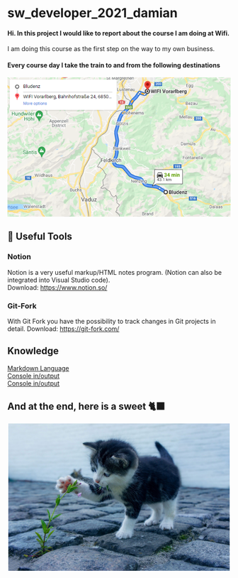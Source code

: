 # sw_developer_2021_damian
#### Hi. In this project I would like to report about the course I am doing at Wifi. </br>

I am doing this course as the first step on the way to my own business.

#### Every course day I take the train to and from the following destinations

<div align="center">
<a href="https://www.google.com/maps/dir/Bludenz,+Austria/WIFI+Vorarlberg,+Bahnhofstra%C3%9Fe+24,+6850+Dornbirn,+Austria/@47.2864246,9.567285,11z/am=t/data=!4m19!4m18!1m5!1m1!1s0x479b4fb7f02c4ad5:0x61b3dbdc7bb40f9c!2m2!1d9.80821!2d47.15991!1m5!1m1!1s0x479b6b4d2779efd3:0x7221e76893b8a22b!2m2!1d9.740043!2d47.4161097!2m3!6e1!7e2!8j1633712640!3e3!5i1?hl=de-de">
  <img src="https://github.com/Scherlda/sw_developer_2021_damian/blob/main/docs/maps_way.png" />
</a>
</div>

## 🔨 Useful Tools
### Notion
Notion is a very useful markup/HTML notes program. (Notion can also be integrated into Visual Studio code).</br>
Download: https://www.notion.so/

### Git-Fork
With Git Fork you have the possibility to track changes in Git projects in detail.
Download: https://git-fork.com/

## Knowledge
<a href="https://github.com/Scherlda/sw_developer_2021_damian/blob/main/wiki/Markdown.md">Markdown Language</a></br>
<a href="https://github.com/Scherlda/sw_developer_2021_damian/blob/main/wiki/Console_in_output.md">Console in/output</a></br>
<a href="https://github.com/Scherlda/sw_developer_2021_damian/blob/main/wiki/Try_catch_finally.md">Console in/output</a></br>

## And at the end, here is a sweet 🐈‍⬛
<p align="center">
<img src="https://github.com/Scherlda/sw_developer_2021_damian/blob/main/docs/cat.jpg" alt="catPicture" width="500"/>
</p>

